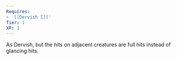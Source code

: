 ```yaml
---
Requires:
- '[[Dervish I]]'
Tier: 1
XP: 3
---
```


As Dervish, but the hits on adjacent creatures are full hits instead of glancing hits.